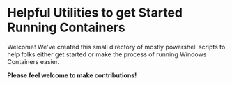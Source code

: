 # Helpful Utilities to get Started Running Containers

Welcome! We've created this small directory of mostly powershell scripts to help folks either get started or make the process of running Windows Containers easier.

**Please feel welcome to make contributions!**
